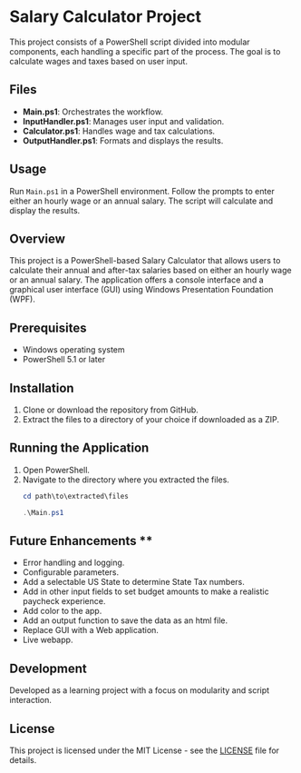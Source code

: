 # Salary Calculator Project

This project consists of a PowerShell script divided into modular components, each handling a specific part of the process. The goal is to calculate wages and taxes based on user input.

## Files

- **Main.ps1**: Orchestrates the workflow.
- **InputHandler.ps1**: Manages user input and validation.
- **Calculator.ps1**: Handles wage and tax calculations.
- **OutputHandler.ps1**: Formats and displays the results.

## Usage

Run `Main.ps1` in a PowerShell environment. Follow the prompts to enter either an hourly wage or an annual salary. The script will calculate and display the results.

## Overview
This project is a PowerShell-based Salary Calculator that allows users to calculate their annual and after-tax salaries based on either an hourly wage or an annual salary. The application offers a console interface and a graphical user interface (GUI) using Windows Presentation Foundation (WPF).

## Prerequisites
- Windows operating system
- PowerShell 5.1 or later

## Installation
1. Clone or download the repository from GitHub.
2. Extract the files to a directory of your choice if downloaded as a ZIP.

## Running the Application
1. Open PowerShell.
2. Navigate to the directory where you extracted the files.
   ```powershell
   cd path\to\extracted\files

   .\Main.ps1
   
## Future Enhancements **

- Error handling and logging.
- Configurable parameters.
- Add a selectable US State to determine State Tax numbers.
- Add in other input fields to set budget amounts to make a realistic paycheck experience.
- Add color to the app.
- Add an output function to save the data as an html file. 
- Replace GUI with a Web application.
- Live webapp.

## Development

Developed as a learning project with a focus on modularity and script interaction.


## License

This project is licensed under the MIT License - see the [LICENSE](LICENSE) file for details.

##
